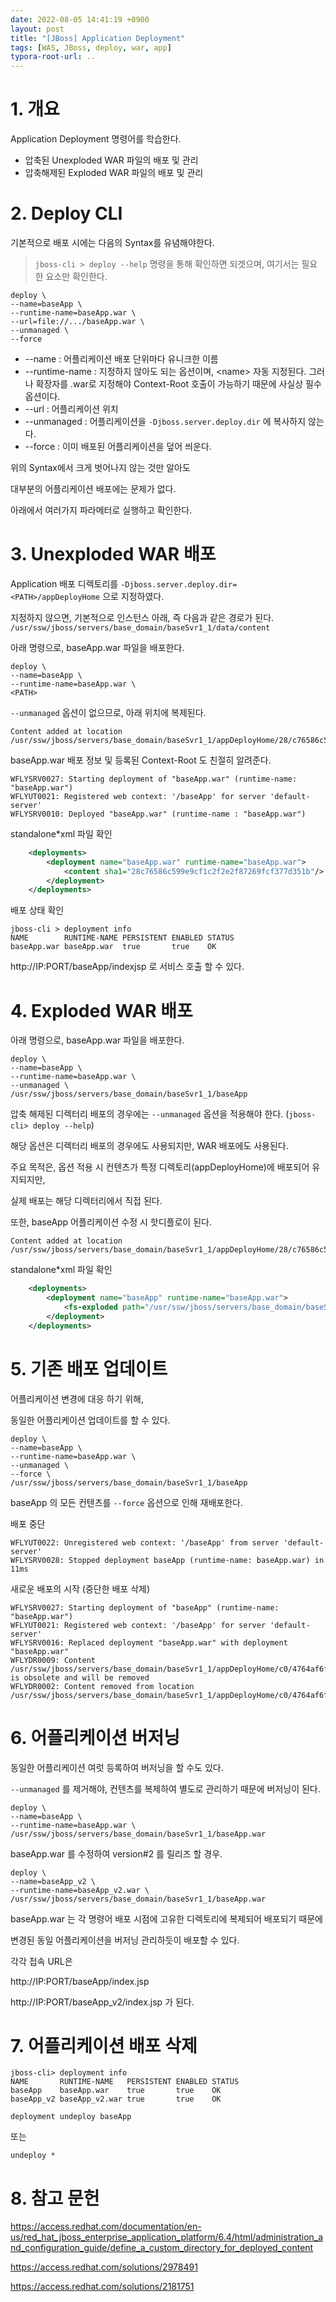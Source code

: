 ```yaml
---
date: 2022-08-05 14:41:19 +0900
layout: post
title: "[JBoss] Application Deployment"
tags: [WAS, JBoss, deploy, war, app]
typora-root-url: ..
---
```



# 1. 개요

Application Deployment 명령어를 학습한다.

* 압축된 Unexploded WAR 파일의 배포 및 관리
* 압축해제된 Exploded WAR 파일의 배포 및 관리



# 2. Deploy CLI

기본적으로 배포 시에는 다음의 Syntax를 유념해야한다.

> `jboss-cli > deploy --help` 명령을 통해 확인하면 되겟으며, 여기서는 필요한 요소만 확인한다.



```syntax
deploy \
--name=baseApp \
--runtime-name=baseApp.war \
--url=file://.../baseApp.war \
--unmanaged \
--force
```

* --name : 어플리케이션 배포 단위마다 유니크한 이름
* --runtime-name : 지정하지 않아도 되는 옵션이며, \<name> 자동 지정된다. 그러나 확장자를 .war로 지정해야 Context-Root 호출이 가능하기 때문에 사실상 필수 옵션이다.
* --url : 어플리케이션 위치
* --unmanaged : 어플리케이션을 `-Djboss.server.deploy.dir` 에 복사하지 않는다.
* --force : 이미 배포된 어플리케이션을 덮어 씌운다.



위의 Syntax에서 크게 벗어나지 않는 것만 알아도

대부분의 어플리케이션 배포에는 문제가 없다.



아래에서 여러가지 파라메터로 실행하고 확인한다.



# 3. Unexploded WAR 배포

Application 배포 디렉토리를 `-Djboss.server.deploy.dir=<PATH>/appDeployHome` 으로 지정하였다.

지정하지 않으면, 기본적으로 인스턴스 아래, 즉 다음과 같은 경로가 된다. `/usr/ssw/jboss/servers/base_domain/baseSvr1_1/data/content`



아래 명령으로, baseApp.war 파일을 배포한다.

```jboss-cli
deploy \
--name=baseApp \
--runtime-name=baseApp.war \
<PATH>
```



`--unmanaged` 옵션이 없으므로, 아래 위치에 복제된다.

```
Content added at location /usr/ssw/jboss/servers/base_domain/baseSvr1_1/appDeployHome/28/c76586c599e9cf1c2f2e2f87269fcf377d351b/content
```



baseApp.war 배포 정보 및 등록된 Context-Root 도 친절히 알려준다.

```
WFLYSRV0027: Starting deployment of "baseApp.war" (runtime-name: "baseApp.war")
WFLYUT0021: Registered web context: '/baseApp' for server 'default-server'
WFLYSRV0010: Deployed "baseApp.war" (runtime-name : "baseApp.war")
```



standalone*xml 파일 확인

```xml
    <deployments>
        <deployment name="baseApp.war" runtime-name="baseApp.war">
            <content sha1="28c76586c599e9cf1c2f2e2f87269fcf377d351b"/>
        </deployment>
    </deployments>
```



배포 상태 확인

```
jboss-cli > deployment info
NAME        RUNTIME-NAME PERSISTENT ENABLED STATUS
baseApp.war baseApp.war  true       true    OK
```

http://IP:PORT/baseApp/indexjsp 로 서비스 호출 할 수 있다.



# 4. Exploded WAR 배포

아래 명령으로, baseApp.war 파일을 배포한다.

```jboss-cli
deploy \
--name=baseApp \
--runtime-name=baseApp.war \
--unmanaged \
/usr/ssw/jboss/servers/base_domain/baseSvr1_1/baseApp
```



압축 해제된 디렉터리 배포의 경우에는 `--unmanaged` 옵션을 적용해야 한다. (`jboss-cli> deploy --help`)

해당 옵션은 디렉터리 배포의 경우에도 사용되지만, WAR 배포에도 사용된다.

주요 목적은, 옵션 적용 시 컨텐츠가 특정 디렉토리(appDeployHome)에 배포되어 유지되지만,

실제 배포는 해당 디렉터리에서 직접 된다.

또한, baseApp 어플리케이션 수정 시 핫디플로이 된다.

```
Content added at location /usr/ssw/jboss/servers/base_domain/baseSvr1_1/appDeployHome/28/c76586c599e9cf1c2f2e2f87269fcf377d351b/content
```



standalone*xml 파일 확인

```xml
    <deployments>
        <deployment name="baseApp" runtime-name="baseApp.war">
            <fs-exploded path="/usr/ssw/jboss/servers/base_domain/baseSvr1_1/baseApp"/>
        </deployment>
    </deployments>
```



# 5. 기존 배포 업데이트

어플리케이션 변경에 대응 하기 위해,

동일한 어플리케이션 업데이트를 할 수 있다.

```
deploy \
--name=baseApp \
--runtime-name=baseApp.war \
--unmanaged \
--force \
/usr/ssw/jboss/servers/base_domain/baseSvr1_1/baseApp
```



baseApp 의 모든 컨텐츠를 `--force` 옵션으로 인해 재배포한다.



배포 중단

```
WFLYUT0022: Unregistered web context: '/baseApp' from server 'default-server'
WFLYSRV0028: Stopped deployment baseApp (runtime-name: baseApp.war) in 11ms
```



새로운 배포의 시작 (중단한 배포 삭제)

```
WFLYSRV0027: Starting deployment of "baseApp" (runtime-name: "baseApp.war")
WFLYUT0021: Registered web context: '/baseApp' for server 'default-server'
WFLYSRV0016: Replaced deployment "baseApp.war" with deployment "baseApp.war"
WFLYDR0009: Content /usr/ssw/jboss/servers/base_domain/baseSvr1_1/appDeployHome/c0/4764af6fe95a9863599ad6ecbcae79106d3938 is obsolete and will be removed
WFLYDR0002: Content removed from location /usr/ssw/jboss/servers/base_domain/baseSvr1_1/appDeployHome/c0/4764af6fe95a9863599ad6ecbcae79106d3938/content
```



# 6. 어플리케이션 버저닝

동일한 어플리케이션 여럿 등록하여 버저닝을 할 수도 있다.



`--unmanaged` 를 제거해야, 컨텐츠를 복제하여 별도로 관리하기 때문에 버저닝이 된다.

```
deploy \
--name=baseApp \
--runtime-name=baseApp.war \
/usr/ssw/jboss/servers/base_domain/baseSvr1_1/baseApp.war
```



baseApp.war 를 수정하여 version#2 를 릴리즈 할 경우.

```
deploy \
--name=baseApp_v2 \
--runtime-name=baseApp_v2.war \
/usr/ssw/jboss/servers/base_domain/baseSvr1_1/baseApp.war
```



baseApp.war 는 각 명령어 배포 시점에 고유한 디렉토리에 복제되어 배포되기 때문에

변경된 동일 어플리케이션을 버저닝 관리하듯이 배포할 수 있다.



각각 접속 URL은

http://IP:PORT/baseApp/index.jsp

http://IP:PORT/baseApp_v2/index.jsp 가 된다.



# 7. 어플리케이션 배포 삭제

```
jboss-cli> deployment info
NAME       RUNTIME-NAME   PERSISTENT ENABLED STATUS
baseApp    baseApp.war    true       true    OK
baseApp_v2 baseApp_v2.war true       true    OK
```



```
deployment undeploy baseApp
```

또는

```
undeploy *
```



# 8. 참고 문헌

https://access.redhat.com/documentation/en-us/red_hat_jboss_enterprise_application_platform/6.4/html/administration_and_configuration_guide/define_a_custom_directory_for_deployed_content

https://access.redhat.com/solutions/2978491

https://access.redhat.com/solutions/2181751

